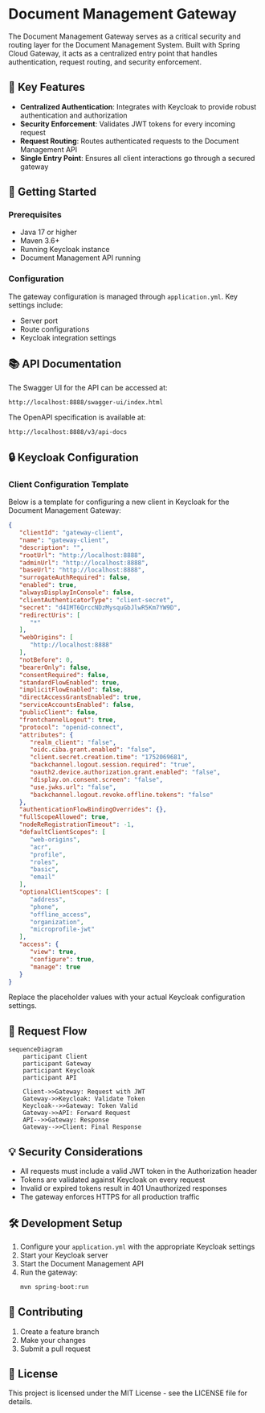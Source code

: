 # Document Management Gateway

The Document Management Gateway serves as a critical security and routing layer for the Document Management System. Built with Spring Cloud Gateway, it acts as a centralized entry point that handles authentication, request routing, and security enforcement.

## 🔑 Key Features

- **Centralized Authentication**: Integrates with Keycloak to provide robust authentication and authorization
- **Security Enforcement**: Validates JWT tokens for every incoming request
- **Request Routing**: Routes authenticated requests to the Document Management API
- **Single Entry Point**: Ensures all client interactions go through a secured gateway

## 🚀 Getting Started

### Prerequisites

- Java 17 or higher
- Maven 3.6+
- Running Keycloak instance
- Document Management API running

### Configuration

The gateway configuration is managed through `application.yml`. Key settings include:

- Server port
- Route configurations
- Keycloak integration settings

## 📚 API Documentation

The Swagger UI for the API can be accessed at:
```
http://localhost:8888/swagger-ui/index.html
```

The OpenAPI specification is available at:
```
http://localhost:8888/v3/api-docs
```

## 🔒 Keycloak Configuration

### Client Configuration Template

Below is a template for configuring a new client in Keycloak for the Document Management Gateway:

```json
{
   "clientId": "gateway-client",
   "name": "gateway-client",
   "description": "",
   "rootUrl": "http://localhost:8888",
   "adminUrl": "http://localhost:8888",
   "baseUrl": "http://localhost:8888",
   "surrogateAuthRequired": false,
   "enabled": true,
   "alwaysDisplayInConsole": false,
   "clientAuthenticatorType": "client-secret",
   "secret": "d4IMT6QrccNDzMysquGbJlwR5Km7YW9D",
   "redirectUris": [
      "*"
   ],
   "webOrigins": [
      "http://localhost:8888"
   ],
   "notBefore": 0,
   "bearerOnly": false,
   "consentRequired": false,
   "standardFlowEnabled": true,
   "implicitFlowEnabled": false,
   "directAccessGrantsEnabled": true,
   "serviceAccountsEnabled": false,
   "publicClient": false,
   "frontchannelLogout": true,
   "protocol": "openid-connect",
   "attributes": {
      "realm_client": "false",
      "oidc.ciba.grant.enabled": "false",
      "client.secret.creation.time": "1752069681",
      "backchannel.logout.session.required": "true",
      "oauth2.device.authorization.grant.enabled": "false",
      "display.on.consent.screen": "false",
      "use.jwks.url": "false",
      "backchannel.logout.revoke.offline.tokens": "false"
   },
   "authenticationFlowBindingOverrides": {},
   "fullScopeAllowed": true,
   "nodeReRegistrationTimeout": -1,
   "defaultClientScopes": [
      "web-origins",
      "acr",
      "profile",
      "roles",
      "basic",
      "email"
   ],
   "optionalClientScopes": [
      "address",
      "phone",
      "offline_access",
      "organization",
      "microprofile-jwt"
   ],
   "access": {
      "view": true,
      "configure": true,
      "manage": true
   }
}
```

Replace the placeholder values with your actual Keycloak configuration settings.

## 🔄 Request Flow

```mermaid
sequenceDiagram
    participant Client
    participant Gateway
    participant Keycloak
    participant API

    Client->>Gateway: Request with JWT
    Gateway->>Keycloak: Validate Token
    Keycloak-->>Gateway: Token Valid
    Gateway->>API: Forward Request
    API-->>Gateway: Response
    Gateway-->>Client: Final Response
```

## 💡 Security Considerations

- All requests must include a valid JWT token in the Authorization header
- Tokens are validated against Keycloak on every request
- Invalid or expired tokens result in 401 Unauthorized responses
- The gateway enforces HTTPS for all production traffic

## 🛠️ Development Setup

1. Configure your `application.yml` with the appropriate Keycloak settings
2. Start your Keycloak server
3. Start the Document Management API
4. Run the gateway:
   ```bash
   mvn spring-boot:run
   ```

## 🤝 Contributing

1. Create a feature branch
2. Make your changes
3. Submit a pull request

## 📝 License

This project is licensed under the MIT License - see the LICENSE file for details.
